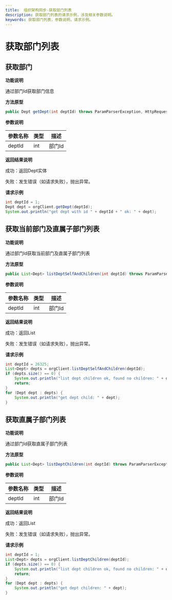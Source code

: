 ```yaml
---
title:  组织架构同步-获取部门列表
description: 获取部门列表的请求示例，涉及相关参数说明。
keywords: 获取部门列表，参数说明，请求示例。
---
```


# 获取部门列表

## 获取部门

**功能说明**

通过部门Id获取部门信息

**方法原型**

```java
public Dept getDept(int deptId) throws ParamParserException, HttpRequestException, AESCryptoException;
```

**参数说明**

| 参数名称 | 类型 | 描述   |
| -------- | ---- | ------ |
| deptId   | int  | 部门Id |

**返回结果说明**

成功：返回Dept实体

失败：发生错误（如请求失败），抛出异常。

**请求示例**

```java
int deptId = 1;
Dept dept = orgClient.getDept(deptId);
System.out.println("get dept with id " + deptId + " ok: " + dept);
```

## 获取当前部门及直属子部门列表

**功能说明**

通过部门Id获取当前部门及直属子部门列表

**方法原型**

```java
public List<Dept> listDeptSelfAndChildren(int deptId) throws ParamParserException, HttpRequestException, AESCryptoException;
```

**参数说明**

| 参数名称 | 类型 | 描述   |
| -------- | ---- | ------ |
| deptId   | int  | 部门Id |

**返回结果说明**

成功：返回List

失败：发生错误（如请求失败），抛出异常。

**请求示例**

```java
int deptId = 26325;
List<Dept> depts = orgClient.listDeptSelfAndChildren(deptId);
if (depts.size() == 0) {
    System.out.println("list dept children ok, found no children: " + deptId);
    return;
}
for (Dept dept : depts) {
    System.out.println("get dept child: " + dept);
}
```

## 获取直属子部门列表

**功能说明**

通过部门Id获取直属子部门列表

**方法原型**

```java
public List<Dept> listDeptChildren(int deptId) throws ParamParserException, HttpRequestException, AESCryptoException;
```

**参数说明**

| 参数名称 | 类型 | 描述   |
| -------- | ---- | ------ |
| deptId   | int  | 部门Id |

**返回结果说明**

成功：返回List

失败：发生错误（如请求失败），抛出异常。

**请求示例**

```java
int deptId = 1;
List<Dept> depts = orgClient.listDeptChildren(deptId);
if (depts.size() == 0) {
    System.out.println("list dept children ok, found no children: " + deptId);
    return;
}
for (Dept dept : depts) {
    System.out.println("get dept children: " + dept);
}
```
